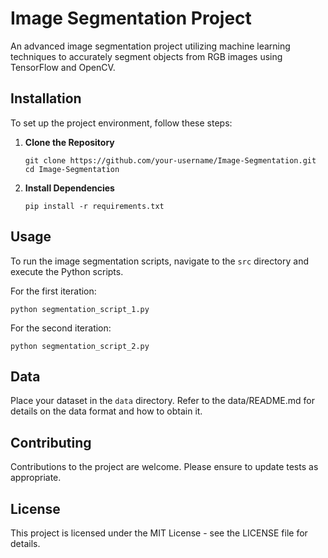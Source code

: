 
# Image Segmentation Project

An advanced image segmentation project utilizing machine learning techniques to accurately segment objects from RGB images using TensorFlow and OpenCV.

## Installation

To set up the project environment, follow these steps:

1. **Clone the Repository**
   ```
   git clone https://github.com/your-username/Image-Segmentation.git
   cd Image-Segmentation
   ```

2. **Install Dependencies**
   ```
   pip install -r requirements.txt
   ```

## Usage

To run the image segmentation scripts, navigate to the `src` directory and execute the Python scripts.

For the first iteration:
```
python segmentation_script_1.py
```

For the second iteration:
```
python segmentation_script_2.py
```

## Data

Place your dataset in the `data` directory. Refer to the data/README.md for details on the data format and how to obtain it.

## Contributing

Contributions to the project are welcome. Please ensure to update tests as appropriate.

## License

This project is licensed under the MIT License - see the LICENSE file for details.
